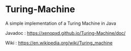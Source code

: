 # Turing-Machine
A simple implementation of a Turing Machine in Java

Javadoc : https://xenopxd.github.io/Turing-Machine/doc/

Wiki : https://en.wikipedia.org/wiki/Turing_machine
